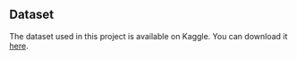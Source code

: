 ## Dataset
The dataset used in this project is available on Kaggle. You can download it [here]([https://www.kaggle.com/path-to-dataset](https://www.kaggle.com/datasets/mohamedelbadri01/hourly-reanalysis-data-for-morocco)).
